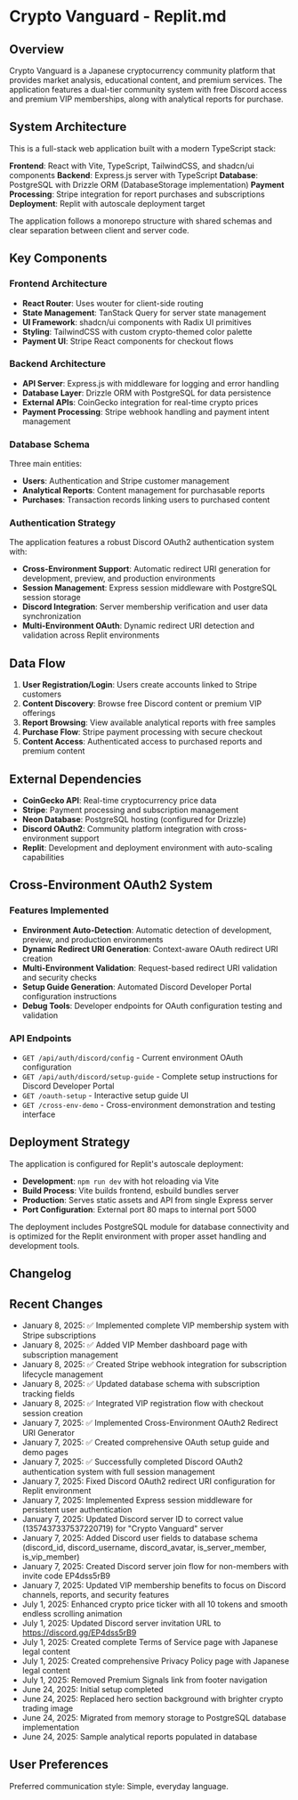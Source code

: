 # Crypto Vanguard - Replit.md

## Overview

Crypto Vanguard is a Japanese cryptocurrency community platform that provides market analysis, educational content, and premium services. The application features a dual-tier community system with free Discord access and premium VIP memberships, along with analytical reports for purchase.

## System Architecture

This is a full-stack web application built with a modern TypeScript stack:

**Frontend**: React with Vite, TypeScript, TailwindCSS, and shadcn/ui components
**Backend**: Express.js server with TypeScript
**Database**: PostgreSQL with Drizzle ORM (DatabaseStorage implementation)
**Payment Processing**: Stripe integration for report purchases and subscriptions
**Deployment**: Replit with autoscale deployment target

The application follows a monorepo structure with shared schemas and clear separation between client and server code.

## Key Components

### Frontend Architecture
- **React Router**: Uses wouter for client-side routing
- **State Management**: TanStack Query for server state management
- **UI Framework**: shadcn/ui components with Radix UI primitives
- **Styling**: TailwindCSS with custom crypto-themed color palette
- **Payment UI**: Stripe React components for checkout flows

### Backend Architecture
- **API Server**: Express.js with middleware for logging and error handling
- **Database Layer**: Drizzle ORM with PostgreSQL for data persistence
- **External APIs**: CoinGecko integration for real-time crypto prices
- **Payment Processing**: Stripe webhook handling and payment intent management

### Database Schema
Three main entities:
- **Users**: Authentication and Stripe customer management
- **Analytical Reports**: Content management for purchasable reports
- **Purchases**: Transaction records linking users to purchased content

### Authentication Strategy
The application features a robust Discord OAuth2 authentication system with:
- **Cross-Environment Support**: Automatic redirect URI generation for development, preview, and production environments
- **Session Management**: Express session middleware with PostgreSQL session storage
- **Discord Integration**: Server membership verification and user data synchronization
- **Multi-Environment OAuth**: Dynamic redirect URI detection and validation across Replit environments

## Data Flow

1. **User Registration/Login**: Users create accounts linked to Stripe customers
2. **Content Discovery**: Browse free Discord content or premium VIP offerings
3. **Report Browsing**: View available analytical reports with free samples
4. **Purchase Flow**: Stripe payment processing with secure checkout
5. **Content Access**: Authenticated access to purchased reports and premium content

## External Dependencies

- **CoinGecko API**: Real-time cryptocurrency price data
- **Stripe**: Payment processing and subscription management
- **Neon Database**: PostgreSQL hosting (configured for Drizzle)
- **Discord OAuth2**: Community platform integration with cross-environment support
- **Replit**: Development and deployment environment with auto-scaling capabilities

## Cross-Environment OAuth2 System

### Features Implemented
- **Environment Auto-Detection**: Automatic detection of development, preview, and production environments
- **Dynamic Redirect URI Generation**: Context-aware OAuth redirect URI creation
- **Multi-Environment Validation**: Request-based redirect URI validation and security checks
- **Setup Guide Generation**: Automated Discord Developer Portal configuration instructions
- **Debug Tools**: Developer endpoints for OAuth configuration testing and validation

### API Endpoints
- `GET /api/auth/discord/config` - Current environment OAuth configuration
- `GET /api/auth/discord/setup-guide` - Complete setup instructions for Discord Developer Portal
- `GET /oauth-setup` - Interactive setup guide UI
- `GET /cross-env-demo` - Cross-environment demonstration and testing interface

## Deployment Strategy

The application is configured for Replit's autoscale deployment:
- **Development**: `npm run dev` with hot reloading via Vite
- **Build Process**: Vite builds frontend, esbuild bundles server
- **Production**: Serves static assets and API from single Express server
- **Port Configuration**: External port 80 maps to internal port 5000

The deployment includes PostgreSQL module for database connectivity and is optimized for the Replit environment with proper asset handling and development tools.

## Changelog

## Recent Changes  
- January 8, 2025: ✅ Implemented complete VIP membership system with Stripe subscriptions
- January 8, 2025: ✅ Added VIP Member dashboard page with subscription management
- January 8, 2025: ✅ Created Stripe webhook integration for subscription lifecycle management
- January 8, 2025: ✅ Updated database schema with subscription tracking fields
- January 8, 2025: ✅ Integrated VIP registration flow with checkout session creation
- January 7, 2025: ✅ Implemented Cross-Environment OAuth2 Redirect URI Generator
- January 7, 2025: ✅ Created comprehensive OAuth setup guide and demo pages
- January 7, 2025: ✅ Successfully completed Discord OAuth2 authentication system with full session management
- January 7, 2025: Fixed Discord OAuth2 redirect URI configuration for Replit environment  
- January 7, 2025: Implemented Express session middleware for persistent user authentication
- January 7, 2025: Updated Discord server ID to correct value (1357437337537220719) for "Crypto Vanguard" server
- January 7, 2025: Added Discord user fields to database schema (discord_id, discord_username, discord_avatar, is_server_member, is_vip_member)
- January 7, 2025: Created Discord server join flow for non-members with invite code EP4dss5rB9
- January 7, 2025: Updated VIP membership benefits to focus on Discord channels, reports, and security features
- July 1, 2025: Enhanced crypto price ticker with all 10 tokens and smooth endless scrolling animation
- July 1, 2025: Updated Discord server invitation URL to https://discord.gg/EP4dss5rB9
- July 1, 2025: Created complete Terms of Service page with Japanese legal content
- July 1, 2025: Created comprehensive Privacy Policy page with Japanese legal content
- July 1, 2025: Removed Premium Signals link from footer navigation
- June 24, 2025: Initial setup completed
- June 24, 2025: Replaced hero section background with brighter crypto trading image
- June 24, 2025: Migrated from memory storage to PostgreSQL database implementation
- June 24, 2025: Sample analytical reports populated in database

## User Preferences

Preferred communication style: Simple, everyday language.
